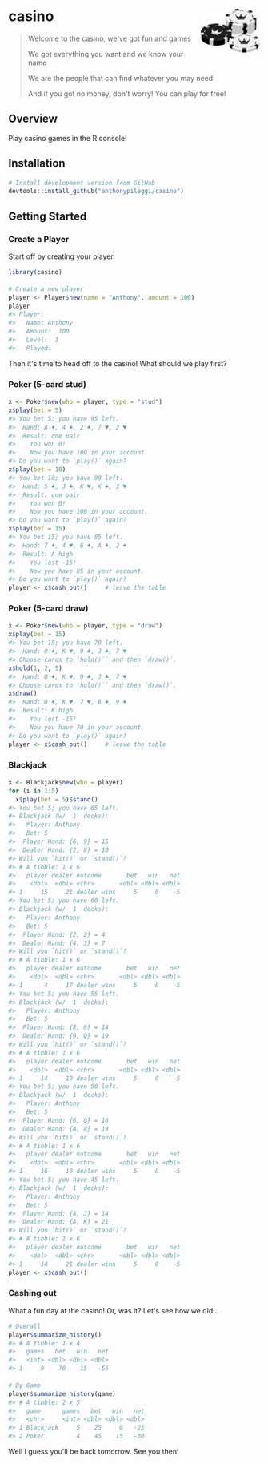 
<!-- README.md is generated from README.Rmd. Please edit that file -->
casino <img src="man/figures/logo.png" align="right" alt="" width="120" />
==========================================================================

> Welcome to the casino, we've got fun and games
>
> We got everything you want and we know your name
>
> We are the people that can find whatever you may need
>
> And if you got no money, don't worry! You can play for free!

Overview
--------

Play casino games in the R console!

Installation
------------

``` r
# Install development version from GitHub
devtools::install_github("anthonypileggi/casino")
```

Getting Started
---------------

### Create a Player

Start off by creating your player.

``` r
library(casino)

# Create a new player
player <- Player$new(name = "Anthony", amount = 100)
player
#> Player: 
#>   Name: Anthony
#>   Amount:  100
#>   Level:  1
#>   Played:
```

Then it's time to head off to the casino! What should we play first?

### Poker (5-card stud)

``` r
x <- Poker$new(who = player, type = "stud")
x$play(bet = 5)
#> You bet 5; you have 95 left.
#>  Hand: A ♦, 4 ♠, 2 ♠, 7 ♥, 2 ♥
#>  Result: one pair
#>    You won 0!
#>    Now you have 100 in your account.
#> Do you want to `play()` again?
x$play(bet = 10)
#> You bet 10; you have 90 left.
#>  Hand: 5 ♠, J ♣, K ♥, K ♠, 3 ♥
#>  Result: one pair
#>    You won 0!
#>    Now you have 100 in your account.
#> Do you want to `play()` again?
x$play(bet = 15)
#> You bet 15; you have 85 left.
#>  Hand: 7 ♠, 4 ♥, 6 ♦, A ♣, J ♠
#>  Result: A high
#>    You lost -15!
#>    Now you have 85 in your account.
#> Do you want to `play()` again?
player <- x$cash_out()     # leave the table
```

### Poker (5-card draw)

``` r
x <- Poker$new(who = player, type = "draw")
x$play(bet = 15)
#> You bet 15; you have 70 left.
#>  Hand: Q ♠, K ♥, 9 ♣, J ♣, 7 ♥
#> Choose cards to `hold()`` and then `draw()`.
x$hold(1, 2, 5)
#>  Hand: Q ♠, K ♥, 9 ♣, J ♣, 7 ♥
#> Choose cards to `hold()`` and then `draw()`.
x$draw()
#>  Hand: Q ♠, K ♥, 7 ♥, 6 ♠, 9 ♠
#>  Result: K high
#>    You lost -15!
#>    Now you have 70 in your account.
#> Do you want to `play()` again?
player <- x$cash_out()     # leave the table
```

### Blackjack

``` r
x <- Blackjack$new(who = player)
for (i in 1:5)
  x$play(bet = 5)$stand()
#> You bet 5; you have 65 left.
#> Blackjack (w/  1  decks): 
#>   Player: Anthony
#>   Bet: 5
#>  Player Hand: {6, 9} = 15
#>  Dealer Hand: {2, 8} = 10
#> Will you `hit()` or `stand()`?
#> # A tibble: 1 x 6
#>   player dealer outcome       bet   win   net
#>    <dbl>  <dbl> <chr>       <dbl> <dbl> <dbl>
#> 1     15     21 dealer wins     5     0    -5
#> You bet 5; you have 60 left.
#> Blackjack (w/  1  decks): 
#>   Player: Anthony
#>   Bet: 5
#>  Player Hand: {2, 2} = 4
#>  Dealer Hand: {4, 3} = 7
#> Will you `hit()` or `stand()`?
#> # A tibble: 1 x 6
#>   player dealer outcome       bet   win   net
#>    <dbl>  <dbl> <chr>       <dbl> <dbl> <dbl>
#> 1      4     17 dealer wins     5     0    -5
#> You bet 5; you have 55 left.
#> Blackjack (w/  1  decks): 
#>   Player: Anthony
#>   Bet: 5
#>  Player Hand: {8, 6} = 14
#>  Dealer Hand: {9, Q} = 19
#> Will you `hit()` or `stand()`?
#> # A tibble: 1 x 6
#>   player dealer outcome       bet   win   net
#>    <dbl>  <dbl> <chr>       <dbl> <dbl> <dbl>
#> 1     14     19 dealer wins     5     0    -5
#> You bet 5; you have 50 left.
#> Blackjack (w/  1  decks): 
#>   Player: Anthony
#>   Bet: 5
#>  Player Hand: {6, Q} = 16
#>  Dealer Hand: {A, 8} = 19
#> Will you `hit()` or `stand()`?
#> # A tibble: 1 x 6
#>   player dealer outcome       bet   win   net
#>    <dbl>  <dbl> <chr>       <dbl> <dbl> <dbl>
#> 1     16     19 dealer wins     5     0    -5
#> You bet 5; you have 45 left.
#> Blackjack (w/  1  decks): 
#>   Player: Anthony
#>   Bet: 5
#>  Player Hand: {4, J} = 14
#>  Dealer Hand: {A, K} = 21
#> Will you `hit()` or `stand()`?
#> # A tibble: 1 x 6
#>   player dealer outcome       bet   win   net
#>    <dbl>  <dbl> <chr>       <dbl> <dbl> <dbl>
#> 1     14     21 dealer wins     5     0    -5
player <- x$cash_out()
```

### Cashing out

What a fun day at the casino! Or, was it? Let's see how we did...

``` r
# Overall
player$summarize_history()
#> # A tibble: 1 x 4
#>   games   bet   win   net
#>   <int> <dbl> <dbl> <dbl>
#> 1     9    70    15   -55

# By Game
player$summarize_history(game)  
#> # A tibble: 2 x 5
#>   game      games   bet   win   net
#>   <chr>     <int> <dbl> <dbl> <dbl>
#> 1 Blackjack     5    25     0   -25
#> 2 Poker         4    45    15   -30
```

Well I guess you'll be back tomorrow. See you then!
